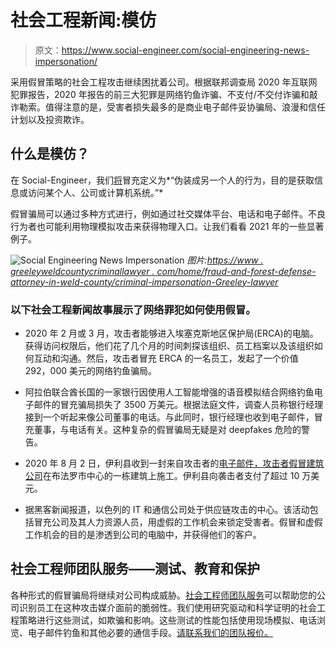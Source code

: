 # 社会工程新闻:模仿

> 原文：<https://www.social-engineer.com/social-engineering-news-impersonation/>

采用假冒策略的社会工程攻击继续困扰着公司。根据联邦调查局 2020 年互联网犯罪报告，2020 年报告的前三大犯罪是网络钓鱼诈骗、不支付/不交付诈骗和敲诈勒索。值得注意的是，受害者损失最多的是商业电子邮件妥协骗局、浪漫和信任计划以及投资欺诈。

## 什么是模仿？

在 Social-Engineer，我们[将](https://www.social-engineer.org/framework/attack-vectors/impersonation/)冒充定义为*“伪装成另一个人的行为，目的是获取信息或访问某个人、公司或计算机系统。”*

假冒骗局可以通过多种方式进行，例如通过社交媒体平台、电话和电子邮件。不良行为者也可能利用物理模拟攻击来获得物理入口。让我们看看 2021 年的一些显著例子。

![Social Engineering News Impersonation](img/f16a2cf9ccb7e914f43ddcb073e86e4a.png) *图片:[https://www . greeleyweldcountycriminallawyer . com/home/fraud-and-forest-defense-attorney-in-weld-county/criminal-impersonation-Greeley-lawyer](https://www.greeleyweldcountycriminallawyer.com/home/fraud-and-forgery-defense-attorney-in-weld-county/criminal-impersonation-greeley-lawyer)*

### 以下社会工程新闻故事展示了网络罪犯如何使用假冒。

*   2020 年 2 月或 3 月，攻击者能够进入埃塞克斯地区保护局(ERCA)的电脑。获得访问权限后，他们花了几个月的时间刺探该组织、员工档案以及该组织如何互动和沟通。然后，攻击者冒充 ERCA 的一名员工，发起了一个价值 292，000 美元的网络钓鱼骗局。

*   阿拉伯联合酋长国的一家银行因使用人工智能增强的语音模拟结合网络钓鱼电子邮件的冒充骗局损失了 3500 万美元。根据法庭文件，调查人员称银行经理接到一个听起来像公司董事的电话。与此同时，银行经理也收到电子邮件，冒充董事，与电话有关。这种复杂的假冒骗局无疑是对 deepfakes 危险的警告。

*   2020 年 8 月 2 日，伊利县收到一封来自攻击者的[电子邮件，攻击者假冒建筑公司](https://www.wgrz.com/article/news/local/scammer-steals-more-than-100000-from-erie-county-by-posing-as-a-construction-company-owed-money-account-in-texas/71-36afda59-8152-4113-a2ce-ef47dbce3ccd)在布法罗市中心的一栋建筑上施工。伊利县向袭击者支付了超过 10 万美元。

*   据黑客新闻报道，以色列的 IT 和通信公司处于供应链攻击的中心。该活动包括冒充公司及其人力资源人员，用虚假的工作机会来锁定受害者。假冒和虚假工作机会的目的是渗透到公司的电脑中，并获得他们的客户。

## 社会工程师团队服务——测试、教育和保护

各种形式的假冒骗局将继续对公司构成威胁。[社会工程师团队服务](https://www.social-engineer.com/services/social-engineering-teaming-service/)可以帮助您的公司识别员工在这种攻击媒介面前的脆弱性。我们使用研究驱动和科学证明的社会工程策略进行这些测试，如欺骗和影响。这些测试的性能包括使用现场模拟、电话浏览、电子邮件钓鱼和其他必要的通信手段。[请联系我们的团队报价。](https://www.social-engineer.com/services/social-engineering-teaming-service/#request)